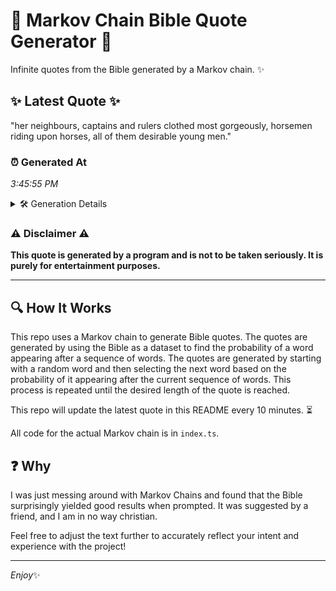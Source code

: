 # 📖 Markov Chain Bible Quote Generator 📖

Infinite quotes from the Bible generated by a Markov chain. ✨

## ✨ Latest Quote ✨
"her neighbours, captains and rulers clothed most gorgeously, horsemen riding upon horses, all of them desirable young men."

### ⏰ Generated At
*3:45:55 PM*

<details>
    <summary>🛠️ Generation Details</summary>
    <p>
        <strong>🌱 Seed:</strong> her<br>
        <strong>🔄 Iterations:</strong> 17<br>
        <strong>📜 Context History:</strong><br>[ her ]: neighbours,<br>[ her, neighbours, ]: captains<br>[ her, neighbours,, captains ]: and<br>[ her, neighbours,, captains, and ]: rulers<br>[ her, neighbours,, captains, and, rulers ]: clothed<br>[ her, neighbours,, captains, and, rulers, clothed ]: most<br>[ neighbours,, captains, and, rulers, clothed, most ]: gorgeously,<br>[ captains, and, rulers, clothed, most, gorgeously, ]: horsemen<br>[ and, rulers, clothed, most, gorgeously,, horsemen ]: riding<br>[ rulers, clothed, most, gorgeously,, horsemen, riding ]: upon<br>[ clothed, most, gorgeously,, horsemen, riding, upon ]: horses,<br>[ most, gorgeously,, horsemen, riding, upon, horses, ]: all<br>[ gorgeously,, horsemen, riding, upon, horses,, all ]: of<br>[ horsemen, riding, upon, horses,, all, of ]: them<br>[ riding, upon, horses,, all, of, them ]: desirable<br>[ upon, horses,, all, of, them, desirable ]: young<br>[ horses,, all, of, them, desirable, young ]: men.<br>
    </p>
</details>

### ⚠️ Disclaimer ⚠️
**This quote is generated by a program and is not to be taken seriously. It is purely for entertainment purposes.**

---

## 🔍 How It Works

This repo uses a Markov chain to generate Bible quotes. The quotes are generated by using the Bible as a dataset to find the probability of a word appearing after a sequence of words. The quotes are generated by starting with a random word and then selecting the next word based on the probability of it appearing after the current sequence of words. This process is repeated until the desired length of the quote is reached.

This repo will update the latest quote in this README every 10 minutes. ⏳

All code for the actual Markov chain is in `index.ts`.

## ❓ Why

I was just messing around with Markov Chains and found that the Bible surprisingly yielded good results when prompted. 
It was suggested by a friend, and I am in no way christian.

Feel free to adjust the text further to accurately reflect your intent and experience with the project!

---

*Enjoy*✨
